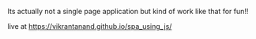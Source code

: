 Its actually not a single page application but kind of work like that for fun!!

live at
https://vikrantanand.github.io/spa_using_js/
